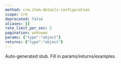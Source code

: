 ```yaml
---
method: crm.item.details.configuration
scope: crm
deprecated: false
aliases: []
rate_limit_per_sec: 2
pagination: unknown
params: {"type":"object"}
returns: {"type":"object"}
---
```


Auto-generated stub. Fill in params/returns/examples.

